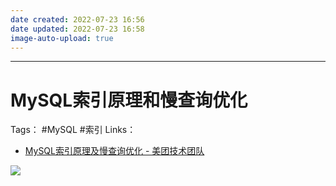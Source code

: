 ```yaml
---
date created: 2022-07-23 16:56
date updated: 2022-07-23 16:58
image-auto-upload: true
---
```

---

# MySQL索引原理和慢查询优化

Tags： #MySQL #索引
Links：
- [MySQL索引原理及慢查询优化 - 美团技术团队](https://tech.meituan.com/2014/06/30/mysql-index.html)

![](https://gitee.com/Maiiiiiid/picture_bed/raw/master/aigei/202207250943341.png)



